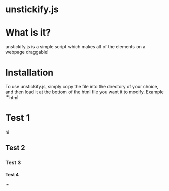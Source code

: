 unstickify.js
=============

# What is it?
unstickify.js is a simple script which makes all of the elements on a webpage draggable!

# Installation
To use unstickify.js, simply copy the file into the directory of your choice, and then load it at the bottom of the html file you want it to modify.
Example
'''html
	<div>
		<h1>Test 1</h1>
		<p>hi</p>
		<h2>Test 2</h2>
	</div>
	<div>
		<h3>Test 3</h3>
		<h4>Test 4</h4>
	</div>
	<!-- hello! -->
	<script src="../src/unstickify.js"></script>
'''